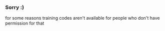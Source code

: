 ### Sorry :)

for some reasons training codes aren't available for people who don't have permission for that